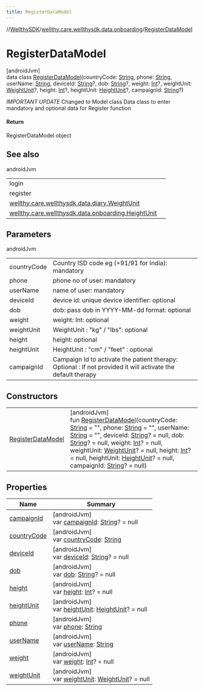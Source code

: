 ```yaml
---
title: RegisterDataModel
---
```

//[WellthySDK](../../../index.html)/[wellthy.care.wellthysdk.data.onboarding](../index.html)/[RegisterDataModel](index.html)



# RegisterDataModel



[androidJvm]\
data class [RegisterDataModel](index.html)(countryCode: [String](https://kotlinlang.org/api/latest/jvm/stdlib/kotlin/-string/index.html), phone: [String](https://kotlinlang.org/api/latest/jvm/stdlib/kotlin/-string/index.html), userName: [String](https://kotlinlang.org/api/latest/jvm/stdlib/kotlin/-string/index.html), deviceId: [String](https://kotlinlang.org/api/latest/jvm/stdlib/kotlin/-string/index.html)?, dob: [String](https://kotlinlang.org/api/latest/jvm/stdlib/kotlin/-string/index.html)?, weight: [Int](https://kotlinlang.org/api/latest/jvm/stdlib/kotlin/-int/index.html)?, weightUnit: [WeightUnit](../../wellthy.care.wellthysdk.data.diary/-weight-unit/index.html)?, height: [Int](https://kotlinlang.org/api/latest/jvm/stdlib/kotlin/-int/index.html)?, heightUnit: [HeightUnit](../-height-unit/index.html)?, campaignId: [String](https://kotlinlang.org/api/latest/jvm/stdlib/kotlin/-string/index.html)?)

*IMPORTANT UPDATE* Changed to Model class Data class to enter mandatory and optional data for Register function



#### Return



RegisterDataModel object



## See also


androidJvm

| | |
|---|---|
| login |  |
| register |  |
| [wellthy.care.wellthysdk.data.diary.WeightUnit](../../wellthy.care.wellthysdk.data.diary/-weight-unit/index.html) |  |
| [wellthy.care.wellthysdk.data.onboarding.HeightUnit](../-height-unit/index.html) |  |



## Parameters


androidJvm

| | |
|---|---|
| countryCode | Country ISD code eg (+91/91 for India): mandatory |
| phone | phone no of user: mandatory |
| userName | name of user: mandatory |
| deviceId | device id: unique device identifier: optional |
| dob | dob: pass dob in YYYY-MM-dd format: optional |
| weight | weight: Int:  optional |
| weightUnit | WeightUnit : "kg" / "lbs": optional |
| height | height: optional |
| heightUnit | HeightUnit : "cm" / "feet" : optional |
| campaignId | Campaign Id to activate the patient therapy: Optional : If not provided it will activate the default therapy |



## Constructors


| | |
|---|---|
| [RegisterDataModel](-register-data-model.html) | [androidJvm]<br>fun [RegisterDataModel](-register-data-model.html)(countryCode: [String](https://kotlinlang.org/api/latest/jvm/stdlib/kotlin/-string/index.html) = "", phone: [String](https://kotlinlang.org/api/latest/jvm/stdlib/kotlin/-string/index.html) = "", userName: [String](https://kotlinlang.org/api/latest/jvm/stdlib/kotlin/-string/index.html) = "", deviceId: [String](https://kotlinlang.org/api/latest/jvm/stdlib/kotlin/-string/index.html)? = null, dob: [String](https://kotlinlang.org/api/latest/jvm/stdlib/kotlin/-string/index.html)? = null, weight: [Int](https://kotlinlang.org/api/latest/jvm/stdlib/kotlin/-int/index.html)? = null, weightUnit: [WeightUnit](../../wellthy.care.wellthysdk.data.diary/-weight-unit/index.html)? = null, height: [Int](https://kotlinlang.org/api/latest/jvm/stdlib/kotlin/-int/index.html)? = null, heightUnit: [HeightUnit](../-height-unit/index.html)? = null, campaignId: [String](https://kotlinlang.org/api/latest/jvm/stdlib/kotlin/-string/index.html)? = null) |


## Properties


| Name | Summary |
|---|---|
| [campaignId](campaign-id.html) | [androidJvm]<br>var [campaignId](campaign-id.html): [String](https://kotlinlang.org/api/latest/jvm/stdlib/kotlin/-string/index.html)? = null |
| [countryCode](country-code.html) | [androidJvm]<br>var [countryCode](country-code.html): [String](https://kotlinlang.org/api/latest/jvm/stdlib/kotlin/-string/index.html) |
| [deviceId](device-id.html) | [androidJvm]<br>var [deviceId](device-id.html): [String](https://kotlinlang.org/api/latest/jvm/stdlib/kotlin/-string/index.html)? = null |
| [dob](dob.html) | [androidJvm]<br>var [dob](dob.html): [String](https://kotlinlang.org/api/latest/jvm/stdlib/kotlin/-string/index.html)? = null |
| [height](height.html) | [androidJvm]<br>var [height](height.html): [Int](https://kotlinlang.org/api/latest/jvm/stdlib/kotlin/-int/index.html)? = null |
| [heightUnit](height-unit.html) | [androidJvm]<br>var [heightUnit](height-unit.html): [HeightUnit](../-height-unit/index.html)? = null |
| [phone](phone.html) | [androidJvm]<br>var [phone](phone.html): [String](https://kotlinlang.org/api/latest/jvm/stdlib/kotlin/-string/index.html) |
| [userName](user-name.html) | [androidJvm]<br>var [userName](user-name.html): [String](https://kotlinlang.org/api/latest/jvm/stdlib/kotlin/-string/index.html) |
| [weight](weight.html) | [androidJvm]<br>var [weight](weight.html): [Int](https://kotlinlang.org/api/latest/jvm/stdlib/kotlin/-int/index.html)? = null |
| [weightUnit](weight-unit.html) | [androidJvm]<br>var [weightUnit](weight-unit.html): [WeightUnit](../../wellthy.care.wellthysdk.data.diary/-weight-unit/index.html)? = null |

